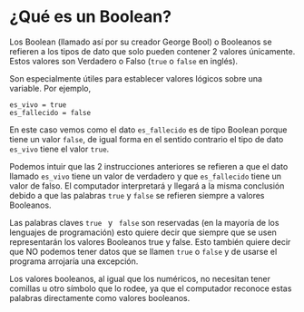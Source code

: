 # ¿Qué es un Boolean?

Los Boolean (llamado así por su creador George Bool) o Booleanos se refieren a los tipos de dato que solo pueden contener 2 valores únicamente. Estos valores son Verdadero o Falso (`true` o `false` en inglés).

Son especialmente útiles para establecer valores lógicos sobre una variable. Por ejemplo,
```
es_vivo = true
es_fallecido = false
```
En este caso vemos como el dato `es_fallecido` es de tipo Boolean porque tiene un valor `false`, de igual forma en el sentido contrario el tipo de dato `es_vivo` tiene el valor `true`. 

Podemos intuir que las 2 instrucciones anteriores se refieren a que el dato llamado `es_vivo` tiene un valor de verdadero y que `es_fallecido` tiene un valor de falso. El computador interpretará y llegará a la misma conclusión debido a que las palabras `true` y `false` se refieren siempre a valores Booleanos.

Las palabras claves `true ` y ` false` son reservadas (en la mayoría de los lenguajes de programación) esto quiere decir que  siempre que se usen representarán los valores Booleanos true y false. Esto también quiere decir que NO podemos tener datos que se llamen `true` o `false` y de usarse el programa arrojaría una excepción.

Los valores booleanos, al igual que los numéricos, no necesitan tener comillas u otro símbolo que lo rodee, ya que el computador reconoce estas palabras directamente como valores booleanos.